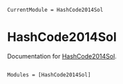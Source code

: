```@meta
CurrentModule = HashCode2014Sol
```

# HashCode2014Sol

Documentation for [HashCode2014Sol](https://github.com/karen-sy/HashCode2014Sol.jl).

```@index
```

```@autodocs
Modules = [HashCode2014Sol]
```
